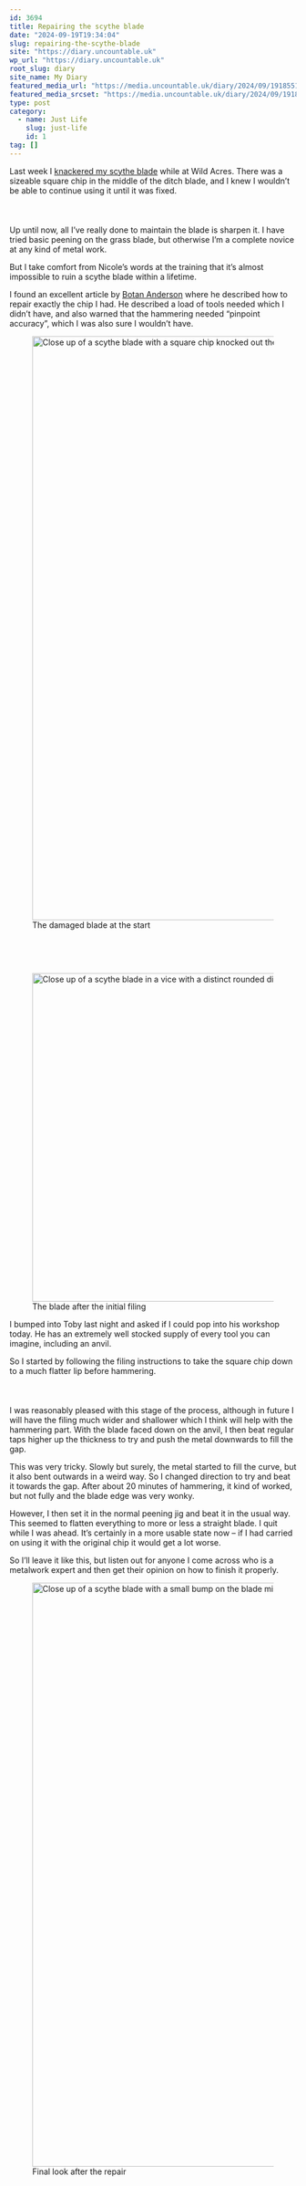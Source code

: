 ```yaml
---
id: 3694
title: Repairing the scythe blade
date: "2024-09-19T19:34:04"
slug: repairing-the-scythe-blade
site: "https://diary.uncountable.uk"
wp_url: "https://diary.uncountable.uk"
root_slug: diary
site_name: My Diary
featured_media_url: "https://media.uncountable.uk/diary/2024/09/19185514/IMG20240919113854.webp"
featured_media_srcset: "https://media.uncountable.uk/diary/2024/09/19185514/IMG20240919113854-300x169.webp 300w, https://media.uncountable.uk/diary/2024/09/19185514/IMG20240919113854-1024x576.webp 1024w, https://media.uncountable.uk/diary/2024/09/19185514/IMG20240919113854-150x150.webp 150w, https://media.uncountable.uk/diary/2024/09/19185514/IMG20240919113854-640x360.webp 640w, https://media.uncountable.uk/diary/2024/09/19185514/IMG20240919113854.webp 2000w"
type: post
category:
  - name: Just Life
    slug: just-life
    id: 1
tag: []
---
```



<p>Last week I <a href="https://diary.uncountable.uk/2024/09/more-grassland-scything/" data-type="post" data-id="3671">knackered my scythe blade</a> while at Wild Acres.  There was a sizeable square chip in the middle of the ditch blade, and I knew I wouldn&#8217;t be able to continue using it until it was fixed.</p>


<style>.kb-row-layout-id3694_c28e94-61 > .kt-row-column-wrap{align-content:start;}:where(.kb-row-layout-id3694_c28e94-61 > .kt-row-column-wrap) > .wp-block-kadence-column{justify-content:start;}.kb-row-layout-id3694_c28e94-61 > .kt-row-column-wrap{column-gap:var(--global-kb-gap-md, 2rem);row-gap:var(--global-kb-gap-md, 2rem);padding-top:var(--global-kb-spacing-sm, 1.5rem);padding-bottom:var(--global-kb-spacing-sm, 1.5rem);grid-template-columns:repeat(2, minmax(0, 1fr));}.kb-row-layout-id3694_c28e94-61 > .kt-row-layout-overlay{opacity:0.30;}@media all and (max-width: 1024px){.kb-row-layout-id3694_c28e94-61 > .kt-row-column-wrap{grid-template-columns:repeat(2, minmax(0, 1fr));}}@media all and (max-width: 767px){.kb-row-layout-id3694_c28e94-61 > .kt-row-column-wrap{grid-template-columns:minmax(0, 1fr);}.kb-row-layout-id3694_c28e94-61 > .kt-row-column-wrap > .wp-block-kadence-column:nth-of-type(1){order:2;}.kb-row-layout-id3694_c28e94-61 > .kt-row-column-wrap > .wp-block-kadence-column:nth-of-type(2){order:1;}.kb-row-layout-id3694_c28e94-61 > .kt-row-column-wrap > .wp-block-kadence-column:nth-of-type(3){order:12;}.kb-row-layout-id3694_c28e94-61 > .kt-row-column-wrap > .wp-block-kadence-column:nth-of-type(4){order:11;}.kb-row-layout-id3694_c28e94-61 > .kt-row-column-wrap > .wp-block-kadence-column:nth-of-type(5){order:22;}.kb-row-layout-id3694_c28e94-61 > .kt-row-column-wrap > .wp-block-kadence-column:nth-of-type(6){order:21;}.kb-row-layout-id3694_c28e94-61 > .kt-row-column-wrap > .wp-block-kadence-column:nth-of-type(7){order:32;}.kb-row-layout-id3694_c28e94-61 > .kt-row-column-wrap > .wp-block-kadence-column:nth-of-type(8){order:31;}}</style><div class="kb-row-layout-wrap kb-row-layout-id3694_c28e94-61 alignnone wp-block-kadence-rowlayout"><div class="kt-row-column-wrap kt-has-2-columns kt-row-layout-equal kt-tab-layout-inherit kt-mobile-layout-row kt-row-valign-top">
<style>.kadence-column3694_508f8d-3e > .kt-inside-inner-col,.kadence-column3694_508f8d-3e > .kt-inside-inner-col:before{border-top-left-radius:0px;border-top-right-radius:0px;border-bottom-right-radius:0px;border-bottom-left-radius:0px;}.kadence-column3694_508f8d-3e > .kt-inside-inner-col{column-gap:var(--global-kb-gap-sm, 1rem);}.kadence-column3694_508f8d-3e > .kt-inside-inner-col{flex-direction:column;}.kadence-column3694_508f8d-3e > .kt-inside-inner-col > .aligncenter{width:100%;}.kadence-column3694_508f8d-3e > .kt-inside-inner-col:before{opacity:0.3;}.kadence-column3694_508f8d-3e{position:relative;}@media all and (max-width: 1024px){.kadence-column3694_508f8d-3e > .kt-inside-inner-col{flex-direction:column;justify-content:center;}}@media all and (max-width: 767px){.kadence-column3694_508f8d-3e > .kt-inside-inner-col{flex-direction:column;justify-content:center;}}</style>
<div class="wp-block-kadence-column kadence-column3694_508f8d-3e"><div class="kt-inside-inner-col">
<p>Up until now, all I&#8217;ve really done to maintain the blade is sharpen it.  I have tried basic peening on the grass blade, but otherwise I&#8217;m a complete novice at any kind of metal work.</p>



<p>But I take comfort from Nicole&#8217;s words at the training that it&#8217;s almost impossible to ruin a scythe blade within a lifetime.</p>



<p>I found an excellent article by <a href="https://onescytherevolution.com/blog/repairing-small-cracks-and-chips-in-scythe-blades">Botan Anderson</a> where he described how to repair exactly the chip I had.  He described a load of tools needed which I didn&#8217;t have, and also warned that the hammering needed &#8220;pinpoint accuracy&#8221;, which I was also sure I wouldn&#8217;t have.</p>
</div></div>


<style>.kadence-column3694_d12f55-26 > .kt-inside-inner-col,.kadence-column3694_d12f55-26 > .kt-inside-inner-col:before{border-top-left-radius:0px;border-top-right-radius:0px;border-bottom-right-radius:0px;border-bottom-left-radius:0px;}.kadence-column3694_d12f55-26 > .kt-inside-inner-col{column-gap:var(--global-kb-gap-sm, 1rem);}.kadence-column3694_d12f55-26 > .kt-inside-inner-col{flex-direction:column;}.kadence-column3694_d12f55-26 > .kt-inside-inner-col > .aligncenter{width:100%;}.kadence-column3694_d12f55-26 > .kt-inside-inner-col:before{opacity:0.3;}.kadence-column3694_d12f55-26{position:relative;}@media all and (max-width: 1024px){.kadence-column3694_d12f55-26 > .kt-inside-inner-col{flex-direction:column;justify-content:center;}}@media all and (max-width: 767px){.kadence-column3694_d12f55-26 > .kt-inside-inner-col{flex-direction:column;justify-content:center;}}</style>
<div class="wp-block-kadence-column kadence-column3694_d12f55-26"><div class="kt-inside-inner-col">
<figure class="wp-block-image size-large"><img loading="lazy" decoding="async" width="808" height="1024" src="https://media.uncountable.uk/diary/2024/09/19185754/IMG20240919101232-808x1024.webp" alt="Close up of a scythe blade with a square chip knocked out the blade" class="wp-image-3691" srcset="https://media.uncountable.uk/diary/2024/09/19185754/IMG20240919101232-808x1024.webp 808w, https://media.uncountable.uk/diary/2024/09/19185754/IMG20240919101232-237x300.webp 237w, https://media.uncountable.uk/diary/2024/09/19185754/IMG20240919101232-505x640.webp 505w, https://media.uncountable.uk/diary/2024/09/19185754/IMG20240919101232.webp 2000w" sizes="auto, (max-width: 808px) 100vw, 808px" /><figcaption class="wp-element-caption">The damaged blade at the start</figcaption></figure>
</div></div>

</div></div>

<style>.kb-row-layout-id3694_346350-51 > .kt-row-column-wrap{align-content:start;}:where(.kb-row-layout-id3694_346350-51 > .kt-row-column-wrap) > .wp-block-kadence-column{justify-content:start;}.kb-row-layout-id3694_346350-51 > .kt-row-column-wrap{column-gap:var(--global-kb-gap-md, 2rem);row-gap:var(--global-kb-gap-md, 2rem);padding-top:var(--global-kb-spacing-sm, 1.5rem);padding-bottom:var(--global-kb-spacing-sm, 1.5rem);grid-template-columns:repeat(2, minmax(0, 1fr));}.kb-row-layout-id3694_346350-51 > .kt-row-layout-overlay{opacity:0.30;}@media all and (max-width: 1024px){.kb-row-layout-id3694_346350-51 > .kt-row-column-wrap{grid-template-columns:repeat(2, minmax(0, 1fr));}}@media all and (max-width: 767px){.kb-row-layout-id3694_346350-51 > .kt-row-column-wrap{grid-template-columns:minmax(0, 1fr);}}</style><div class="kb-row-layout-wrap kb-row-layout-id3694_346350-51 alignnone wp-block-kadence-rowlayout"><div class="kt-row-column-wrap kt-has-2-columns kt-row-layout-equal kt-tab-layout-inherit kt-mobile-layout-row kt-row-valign-top">
<style>.kadence-column3694_3b79f1-b9 > .kt-inside-inner-col,.kadence-column3694_3b79f1-b9 > .kt-inside-inner-col:before{border-top-left-radius:0px;border-top-right-radius:0px;border-bottom-right-radius:0px;border-bottom-left-radius:0px;}.kadence-column3694_3b79f1-b9 > .kt-inside-inner-col{column-gap:var(--global-kb-gap-sm, 1rem);}.kadence-column3694_3b79f1-b9 > .kt-inside-inner-col{flex-direction:column;}.kadence-column3694_3b79f1-b9 > .kt-inside-inner-col > .aligncenter{width:100%;}.kadence-column3694_3b79f1-b9 > .kt-inside-inner-col:before{opacity:0.3;}.kadence-column3694_3b79f1-b9{position:relative;}@media all and (max-width: 1024px){.kadence-column3694_3b79f1-b9 > .kt-inside-inner-col{flex-direction:column;justify-content:center;}}@media all and (max-width: 767px){.kadence-column3694_3b79f1-b9 > .kt-inside-inner-col{flex-direction:column;justify-content:center;}}</style>
<div class="wp-block-kadence-column kadence-column3694_3b79f1-b9"><div class="kt-inside-inner-col">
<figure class="wp-block-image size-large"><img loading="lazy" decoding="async" width="1024" height="576" src="https://media.uncountable.uk/diary/2024/09/19185517/IMG20240919103449-1024x576.webp" alt="Close up of a scythe blade in a vice with a distinct rounded dip in the blade edge" class="wp-image-3690" srcset="https://media.uncountable.uk/diary/2024/09/19185517/IMG20240919103449-1024x576.webp 1024w, https://media.uncountable.uk/diary/2024/09/19185517/IMG20240919103449-300x169.webp 300w, https://media.uncountable.uk/diary/2024/09/19185517/IMG20240919103449-640x360.webp 640w, https://media.uncountable.uk/diary/2024/09/19185517/IMG20240919103449.webp 2000w" sizes="auto, (max-width: 1024px) 100vw, 1024px" /><figcaption class="wp-element-caption">The blade after the initial filing</figcaption></figure>
</div></div>


<style>.kadence-column3694_afca53-98 > .kt-inside-inner-col,.kadence-column3694_afca53-98 > .kt-inside-inner-col:before{border-top-left-radius:0px;border-top-right-radius:0px;border-bottom-right-radius:0px;border-bottom-left-radius:0px;}.kadence-column3694_afca53-98 > .kt-inside-inner-col{column-gap:var(--global-kb-gap-sm, 1rem);}.kadence-column3694_afca53-98 > .kt-inside-inner-col{flex-direction:column;}.kadence-column3694_afca53-98 > .kt-inside-inner-col > .aligncenter{width:100%;}.kadence-column3694_afca53-98 > .kt-inside-inner-col:before{opacity:0.3;}.kadence-column3694_afca53-98{position:relative;}@media all and (max-width: 1024px){.kadence-column3694_afca53-98 > .kt-inside-inner-col{flex-direction:column;justify-content:center;}}@media all and (max-width: 767px){.kadence-column3694_afca53-98 > .kt-inside-inner-col{flex-direction:column;justify-content:center;}}</style>
<div class="wp-block-kadence-column kadence-column3694_afca53-98"><div class="kt-inside-inner-col">
<p>I bumped into Toby last night and asked if I could pop into his workshop today.  He has an extremely well stocked supply of every tool you can imagine, including an anvil.  </p>



<p>So I started by following the filing instructions to take the square chip down to a much flatter lip before hammering.</p>
</div></div>

</div></div>


<p>I was reasonably pleased with this stage of the process, although in future I will have the filing much wider and shallower which I think will help with the hammering part.  With the blade faced down on the anvil, I then beat regular taps higher up the thickness to try and push the metal downwards to fill the gap.</p>



<p>This was very tricky.  Slowly but surely, the metal started to fill the curve, but it also bent outwards in a weird way.  So I changed direction to try and beat it towards the gap.  After about 20 minutes of hammering, it kind of worked, but not fully and the blade edge was very wonky.</p>



<p>However, I then set it in the normal peening jig and beat it in the usual way.  This seemed to flatten everything to more or less a straight blade.  I quit while I was ahead.  It&#8217;s certainly in a more usable state now &#8211; if I had carried on using it with the original chip it would get a lot worse.</p>



<p>So I&#8217;ll leave it like this, but listen out for anyone I come across who is a metalwork expert and then get their opinion on how to finish it properly.</p>



<figure class="wp-block-image size-large"><img loading="lazy" decoding="async" width="576" height="1024" src="https://media.uncountable.uk/diary/2024/09/19185516/IMG20240919113842-576x1024.webp" alt="Close up of a scythe blade with a small bump on the blade middle" class="wp-image-3689" srcset="https://media.uncountable.uk/diary/2024/09/19185516/IMG20240919113842-576x1024.webp 576w, https://media.uncountable.uk/diary/2024/09/19185516/IMG20240919113842-169x300.webp 169w, https://media.uncountable.uk/diary/2024/09/19185516/IMG20240919113842-360x640.webp 360w, https://media.uncountable.uk/diary/2024/09/19185516/IMG20240919113842-scaled.webp 1440w" sizes="auto, (max-width: 576px) 100vw, 576px" /><figcaption class="wp-element-caption">Final look after the repair</figcaption></figure>
